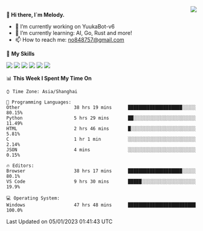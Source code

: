 <a href="#">
  <img align="right" src="https://github-readme-stats.vercel.app/api?username=melodyyuuka&count_private=true&show_icons=true" />
</a>

**👋 Hi there, I`m Melody.**

- 🔭 I’m currently working on YuukaBot-v6
- 🌱 I’m currently learning: AI, Go, Rust and more!
- 📫 How to reach me: no848757@gmail.com

🌟 **My Skills** 

![](https://img.shields.io/badge/-Python-3e74a2?style=flat-square&logo=Python&logoColor=fff)
![](https://img.shields.io/badge/-Java-007396?style=flat-square&logo=OpenJDK&logoColor=fff)
![](https://img.shields.io/badge/-Node.js-339933?style=flat-square&logo=Node.js&logoColor=fff)
![](https://img.shields.io/badge/-Git-f05032?style=flat-square&logo=git&logoColor=fff)
![](https://img.shields.io/badge/-PostgreSQL-4169e1?style=flat-square&logo=PostgreSQL&logoColor=fff)
![](https://img.shields.io/badge/-VSCode-007acc?style=flat-square&logo=Visual-Studio-Code&logoColor=fff)


<!--START_SECTION:waka-->
📊 **This Week I Spent My Time On** 

```text
⌚︎ Time Zone: Asia/Shanghai

💬 Programming Languages: 
Other                    38 hrs 19 mins      ████████████████████░░░░░   80.15% 
Python                   5 hrs 29 mins       ██░░░░░░░░░░░░░░░░░░░░░░░   11.49% 
HTML                     2 hrs 46 mins       █░░░░░░░░░░░░░░░░░░░░░░░░   5.81% 
C                        1 hr 1 min          ░░░░░░░░░░░░░░░░░░░░░░░░░   2.14% 
JSON                     4 mins              ░░░░░░░░░░░░░░░░░░░░░░░░░   0.15%

🔥 Editors: 
Browser                  38 hrs 17 mins      ████████████████████░░░░░   80.1% 
VS Code                  9 hrs 30 mins       █████░░░░░░░░░░░░░░░░░░░░   19.9%

💻 Operating System: 
Windows                  47 hrs 48 mins      █████████████████████████   100.0%

```


 Last Updated on 05/01/2023 01:41:43 UTC
<!--END_SECTION:waka-->
